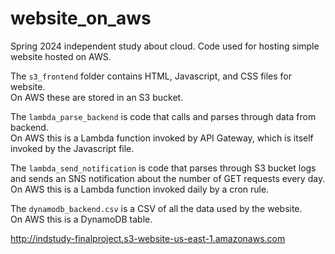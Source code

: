 # website_on_aws
Spring 2024 independent study about cloud. Code used for hosting simple website hosted on AWS.

The `s3_frontend` folder contains HTML, Javascript, and CSS files for website. <br>
On AWS these are stored in an S3 bucket.

The `lambda_parse_backend` is code that calls and parses through data from backend. <br>
On AWS this is a Lambda function invoked by API Gateway, which is itself invoked by the Javascript file.

The `lambda_send_notification` is code that parses through S3 bucket logs and sends an SNS notification about the number of GET requests every day. <br>
On AWS this is a Lambda function invoked daily by a cron rule.

The `dynamodb_backend.csv` is a CSV of all the data used by the website. <br>
On AWS this is a DynamoDB table.

http://indstudy-finalproject.s3-website-us-east-1.amazonaws.com
